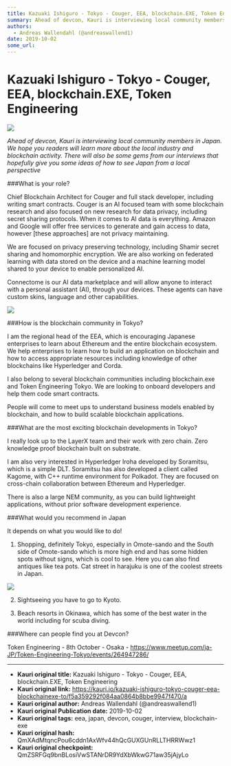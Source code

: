 ```yaml
---
title: Kazuaki Ishiguro - Tokyo - Couger, EEA, blockchain.EXE, Token Engineering
summary: Ahead of devcon, Kauri is interviewing local community members in Japan. We hope you readers will learn more about the local industry and blockchain activity. There will also be some gems from our interviews that hopefully give you some ideas of how to see Japan from a local perspectiveWhat is your role? Chief Blockchain Architect for Couger and full stack developer, including writing smart contracts. Couger is an AI focused team with some blockchain research and also focused on new research for
authors:
  - Andreas Wallendahl (@andreaswallend1)
date: 2019-10-02
some_url: 
---
```


# Kazuaki Ishiguro - Tokyo - Couger, EEA, blockchain.EXE, Token Engineering

![](https://ipfs.infura.io/ipfs/QmVPTvsZHzXG6EEks6cMXdsSQcTkE6gMKYXDg5txnLqnSW)


_Ahead of devcon, Kauri is interviewing local community members in Japan. We hope you readers will learn more about the local industry and blockchain activity. There will also be some gems from our interviews that hopefully give you some ideas of how to see Japan from a local perspective_

###What is your role?

Chief Blockchain Architect for Couger and full stack developer, including writing smart contracts. Couger is an AI focused team with some blockchain research and also focused on new research for data privacy, including secret sharing protocols. When it comes to AI data is everything. Amazon and Google will offer free services to generate and gain access to data, however [these approaches] are not privacy maintaining. 

We are focused on privacy preserving technology, including Shamir secret sharing and homomorphic encryption. We are also working on federated learning with data stored on the device and a machine learning model shared to your device to enable personalized AI. 

Connectome is our AI data marketplace and will allow anyone to interact with a personal assistant (AI), through your devices. These agents can have custom skins, language and other capabilities. 

![](https://ipfs.infura.io/ipfs/QmRUZg7nWaj2tsDTR8QogGsC3b39PR8gPxZVwVFCmbRMXr)

###How is the blockchain community in Tokyo?

I am the regional head of the EEA, which is encouraging Japanese enterprises to learn about Ethereum and the entire blockchain ecosystem. We help enterprises to learn how to build an application on blockchain and how to access appropriate resources including knowledge of other blockchains like Hyperledger and Corda. 

I also belong to several blockchain communities including blockchain.exe and Token Engineering Tokyo. We are looking to onboard developers and help them code smart contracts. 

People will come to meet ups to understand business models enabled by blockchain, and how to build scalable blockchain applications. 

###What are the most exciting blockchain developments in Tokyo?

I really look up to the LayerX team and their work with zero chain. Zero knowledge proof blockchain built on substrate. 

I am also very interested in Hyperledger Iroha developed by Soramitsu, which is a simple DLT. Soramitsu has also developed a client called Kagome, with C++ runtime environment for Polkadot. They are focused on cross-chain collaboration between Ethereum and Hyperledger. 

There is also a large NEM community, as you can build lightweight applications, without prior software development experience. 

###What would you recommend in Japan

It depends on what you would like to do!

1. Shopping, definitely Tokyo, especially in Omote-sando and the South side of Omote-sando which is more high end and has some hidden spots without signs, which is cool to see. Here you can also find antiques like tea pots. Cat street in harajuku is one of the coolest streets in Japan. 

![](https://ipfs.infura.io/ipfs/QmbqZfau2vHrBAfh7wkzWeHcSwqzZL1NdZKqQZTpDRUNEb)

2. Sightseeing  you have to go to Kyoto. 

3. Beach resorts in Okinawa, which has some of the best water in the world including for scuba diving.

###Where can people find you at Devcon?

Token Engineering - 8th October - Osaka - https://www.meetup.com/ja-JP/Token-Engineering-Tokyo/events/264947286/


---

- **Kauri original title:** Kazuaki Ishiguro - Tokyo - Couger, EEA, blockchain.EXE, Token Engineering
- **Kauri original link:** https://kauri.io/kazuaki-ishiguro-tokyo-couger-eea-blockchainexe-to/f5a359292f084aa0864b8bbe9947f470/a
- **Kauri original author:** Andreas Wallendahl (@andreaswallend1)
- **Kauri original Publication date:** 2019-10-02
- **Kauri original tags:** eea, japan, devcon, couger, interview, blockchain-exe
- **Kauri original hash:** QmXAdMtqncPou6cddn1AxWfv44hQcGUXGUnRLLTHRRWwz1
- **Kauri original checkpoint:** QmZSRFGq9bnBLosiVwSTANrDR9YdXbWkwG71aw35jAjyLo



